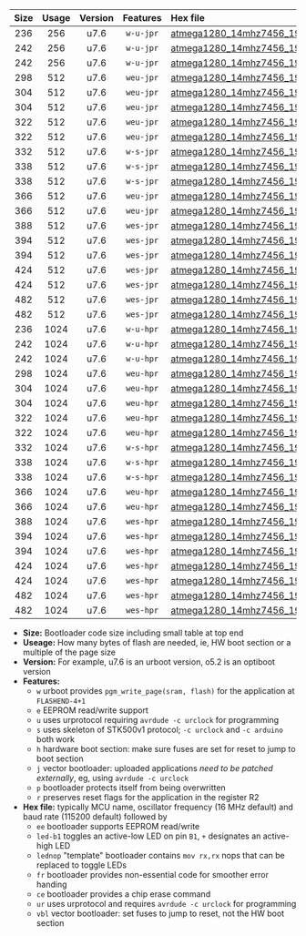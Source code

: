 |Size|Usage|Version|Features|Hex file|
|:-:|:-:|:-:|:-:|:--|
|236|256|u7.6|`w-u-jpr`|[atmega1280_14mhz7456_19200bps_ur_vbl.hex](https://raw.githubusercontent.com/stefanrueger/urboot/main//atmega1280_14mhz7456_19200bps_ur_vbl.hex)|
|242|256|u7.6|`w-u-jpr`|[atmega1280_14mhz7456_19200bps_led+b7_ur_vbl.hex](https://raw.githubusercontent.com/stefanrueger/urboot/main//atmega1280_14mhz7456_19200bps_led+b7_ur_vbl.hex)|
|242|256|u7.6|`w-u-jpr`|[atmega1280_14mhz7456_19200bps_lednop_ur_vbl.hex](https://raw.githubusercontent.com/stefanrueger/urboot/main//atmega1280_14mhz7456_19200bps_lednop_ur_vbl.hex)|
|298|512|u7.6|`weu-jpr`|[atmega1280_14mhz7456_19200bps_ee_ur_vbl.hex](https://raw.githubusercontent.com/stefanrueger/urboot/main//atmega1280_14mhz7456_19200bps_ee_ur_vbl.hex)|
|304|512|u7.6|`weu-jpr`|[atmega1280_14mhz7456_19200bps_ee_led+b7_ur_vbl.hex](https://raw.githubusercontent.com/stefanrueger/urboot/main//atmega1280_14mhz7456_19200bps_ee_led+b7_ur_vbl.hex)|
|304|512|u7.6|`weu-jpr`|[atmega1280_14mhz7456_19200bps_ee_lednop_ur_vbl.hex](https://raw.githubusercontent.com/stefanrueger/urboot/main//atmega1280_14mhz7456_19200bps_ee_lednop_ur_vbl.hex)|
|322|512|u7.6|`weu-jpr`|[atmega1280_14mhz7456_19200bps_ee_led+b7_fr_ur_vbl.hex](https://raw.githubusercontent.com/stefanrueger/urboot/main//atmega1280_14mhz7456_19200bps_ee_led+b7_fr_ur_vbl.hex)|
|322|512|u7.6|`weu-jpr`|[atmega1280_14mhz7456_19200bps_ee_lednop_fr_ur_vbl.hex](https://raw.githubusercontent.com/stefanrueger/urboot/main//atmega1280_14mhz7456_19200bps_ee_lednop_fr_ur_vbl.hex)|
|332|512|u7.6|`w-s-jpr`|[atmega1280_14mhz7456_19200bps_vbl.hex](https://raw.githubusercontent.com/stefanrueger/urboot/main//atmega1280_14mhz7456_19200bps_vbl.hex)|
|338|512|u7.6|`w-s-jpr`|[atmega1280_14mhz7456_19200bps_led+b7_vbl.hex](https://raw.githubusercontent.com/stefanrueger/urboot/main//atmega1280_14mhz7456_19200bps_led+b7_vbl.hex)|
|338|512|u7.6|`w-s-jpr`|[atmega1280_14mhz7456_19200bps_lednop_vbl.hex](https://raw.githubusercontent.com/stefanrueger/urboot/main//atmega1280_14mhz7456_19200bps_lednop_vbl.hex)|
|366|512|u7.6|`weu-jpr`|[atmega1280_14mhz7456_19200bps_ee_led+b7_fr_ce_ur_vbl.hex](https://raw.githubusercontent.com/stefanrueger/urboot/main//atmega1280_14mhz7456_19200bps_ee_led+b7_fr_ce_ur_vbl.hex)|
|366|512|u7.6|`weu-jpr`|[atmega1280_14mhz7456_19200bps_ee_lednop_fr_ce_ur_vbl.hex](https://raw.githubusercontent.com/stefanrueger/urboot/main//atmega1280_14mhz7456_19200bps_ee_lednop_fr_ce_ur_vbl.hex)|
|388|512|u7.6|`wes-jpr`|[atmega1280_14mhz7456_19200bps_ee_vbl.hex](https://raw.githubusercontent.com/stefanrueger/urboot/main//atmega1280_14mhz7456_19200bps_ee_vbl.hex)|
|394|512|u7.6|`wes-jpr`|[atmega1280_14mhz7456_19200bps_ee_led+b7_vbl.hex](https://raw.githubusercontent.com/stefanrueger/urboot/main//atmega1280_14mhz7456_19200bps_ee_led+b7_vbl.hex)|
|394|512|u7.6|`wes-jpr`|[atmega1280_14mhz7456_19200bps_ee_lednop_vbl.hex](https://raw.githubusercontent.com/stefanrueger/urboot/main//atmega1280_14mhz7456_19200bps_ee_lednop_vbl.hex)|
|424|512|u7.6|`wes-jpr`|[atmega1280_14mhz7456_19200bps_ee_led+b7_fr_vbl.hex](https://raw.githubusercontent.com/stefanrueger/urboot/main//atmega1280_14mhz7456_19200bps_ee_led+b7_fr_vbl.hex)|
|424|512|u7.6|`wes-jpr`|[atmega1280_14mhz7456_19200bps_ee_lednop_fr_vbl.hex](https://raw.githubusercontent.com/stefanrueger/urboot/main//atmega1280_14mhz7456_19200bps_ee_lednop_fr_vbl.hex)|
|482|512|u7.6|`wes-jpr`|[atmega1280_14mhz7456_19200bps_ee_led+b7_fr_ce_vbl.hex](https://raw.githubusercontent.com/stefanrueger/urboot/main//atmega1280_14mhz7456_19200bps_ee_led+b7_fr_ce_vbl.hex)|
|482|512|u7.6|`wes-jpr`|[atmega1280_14mhz7456_19200bps_ee_lednop_fr_ce_vbl.hex](https://raw.githubusercontent.com/stefanrueger/urboot/main//atmega1280_14mhz7456_19200bps_ee_lednop_fr_ce_vbl.hex)|
|236|1024|u7.6|`w-u-hpr`|[atmega1280_14mhz7456_19200bps_ur.hex](https://raw.githubusercontent.com/stefanrueger/urboot/main//atmega1280_14mhz7456_19200bps_ur.hex)|
|242|1024|u7.6|`w-u-hpr`|[atmega1280_14mhz7456_19200bps_led+b7_ur.hex](https://raw.githubusercontent.com/stefanrueger/urboot/main//atmega1280_14mhz7456_19200bps_led+b7_ur.hex)|
|242|1024|u7.6|`w-u-hpr`|[atmega1280_14mhz7456_19200bps_lednop_ur.hex](https://raw.githubusercontent.com/stefanrueger/urboot/main//atmega1280_14mhz7456_19200bps_lednop_ur.hex)|
|298|1024|u7.6|`weu-hpr`|[atmega1280_14mhz7456_19200bps_ee_ur.hex](https://raw.githubusercontent.com/stefanrueger/urboot/main//atmega1280_14mhz7456_19200bps_ee_ur.hex)|
|304|1024|u7.6|`weu-hpr`|[atmega1280_14mhz7456_19200bps_ee_led+b7_ur.hex](https://raw.githubusercontent.com/stefanrueger/urboot/main//atmega1280_14mhz7456_19200bps_ee_led+b7_ur.hex)|
|304|1024|u7.6|`weu-hpr`|[atmega1280_14mhz7456_19200bps_ee_lednop_ur.hex](https://raw.githubusercontent.com/stefanrueger/urboot/main//atmega1280_14mhz7456_19200bps_ee_lednop_ur.hex)|
|322|1024|u7.6|`weu-hpr`|[atmega1280_14mhz7456_19200bps_ee_led+b7_fr_ur.hex](https://raw.githubusercontent.com/stefanrueger/urboot/main//atmega1280_14mhz7456_19200bps_ee_led+b7_fr_ur.hex)|
|322|1024|u7.6|`weu-hpr`|[atmega1280_14mhz7456_19200bps_ee_lednop_fr_ur.hex](https://raw.githubusercontent.com/stefanrueger/urboot/main//atmega1280_14mhz7456_19200bps_ee_lednop_fr_ur.hex)|
|332|1024|u7.6|`w-s-hpr`|[atmega1280_14mhz7456_19200bps.hex](https://raw.githubusercontent.com/stefanrueger/urboot/main//atmega1280_14mhz7456_19200bps.hex)|
|338|1024|u7.6|`w-s-hpr`|[atmega1280_14mhz7456_19200bps_led+b7.hex](https://raw.githubusercontent.com/stefanrueger/urboot/main//atmega1280_14mhz7456_19200bps_led+b7.hex)|
|338|1024|u7.6|`w-s-hpr`|[atmega1280_14mhz7456_19200bps_lednop.hex](https://raw.githubusercontent.com/stefanrueger/urboot/main//atmega1280_14mhz7456_19200bps_lednop.hex)|
|366|1024|u7.6|`weu-hpr`|[atmega1280_14mhz7456_19200bps_ee_led+b7_fr_ce_ur.hex](https://raw.githubusercontent.com/stefanrueger/urboot/main//atmega1280_14mhz7456_19200bps_ee_led+b7_fr_ce_ur.hex)|
|366|1024|u7.6|`weu-hpr`|[atmega1280_14mhz7456_19200bps_ee_lednop_fr_ce_ur.hex](https://raw.githubusercontent.com/stefanrueger/urboot/main//atmega1280_14mhz7456_19200bps_ee_lednop_fr_ce_ur.hex)|
|388|1024|u7.6|`wes-hpr`|[atmega1280_14mhz7456_19200bps_ee.hex](https://raw.githubusercontent.com/stefanrueger/urboot/main//atmega1280_14mhz7456_19200bps_ee.hex)|
|394|1024|u7.6|`wes-hpr`|[atmega1280_14mhz7456_19200bps_ee_led+b7.hex](https://raw.githubusercontent.com/stefanrueger/urboot/main//atmega1280_14mhz7456_19200bps_ee_led+b7.hex)|
|394|1024|u7.6|`wes-hpr`|[atmega1280_14mhz7456_19200bps_ee_lednop.hex](https://raw.githubusercontent.com/stefanrueger/urboot/main//atmega1280_14mhz7456_19200bps_ee_lednop.hex)|
|424|1024|u7.6|`wes-hpr`|[atmega1280_14mhz7456_19200bps_ee_led+b7_fr.hex](https://raw.githubusercontent.com/stefanrueger/urboot/main//atmega1280_14mhz7456_19200bps_ee_led+b7_fr.hex)|
|424|1024|u7.6|`wes-hpr`|[atmega1280_14mhz7456_19200bps_ee_lednop_fr.hex](https://raw.githubusercontent.com/stefanrueger/urboot/main//atmega1280_14mhz7456_19200bps_ee_lednop_fr.hex)|
|482|1024|u7.6|`wes-hpr`|[atmega1280_14mhz7456_19200bps_ee_led+b7_fr_ce.hex](https://raw.githubusercontent.com/stefanrueger/urboot/main//atmega1280_14mhz7456_19200bps_ee_led+b7_fr_ce.hex)|
|482|1024|u7.6|`wes-hpr`|[atmega1280_14mhz7456_19200bps_ee_lednop_fr_ce.hex](https://raw.githubusercontent.com/stefanrueger/urboot/main//atmega1280_14mhz7456_19200bps_ee_lednop_fr_ce.hex)|

- **Size:** Bootloader code size including small table at top end
- **Useage:** How many bytes of flash are needed, ie, HW boot section or a multiple of the page size
- **Version:** For example, u7.6 is an urboot version, o5.2 is an optiboot version
- **Features:**
  + `w` urboot provides `pgm_write_page(sram, flash)` for the application at `FLASHEND-4+1`
  + `e` EEPROM read/write support
  + `u` uses urprotocol requiring `avrdude -c urclock` for programming
  + `s` uses skeleton of STK500v1 protocol; `-c urclock` and `-c arduino` both work
  + `h` hardware boot section: make sure fuses are set for reset to jump to boot section
  + `j` vector bootloader: uploaded applications *need to be patched externally*, eg, using `avrdude -c urclock`
  + `p` bootloader protects itself from being overwritten
  + `r` preserves reset flags for the application in the register R2
- **Hex file:** typically MCU name, oscillator frequency (16 MHz default) and baud rate (115200 default) followed by
  + `ee` bootloader supports EEPROM read/write
  + `led-b1` toggles an active-low LED on pin `B1`, `+` designates an active-high LED
  + `lednop` "template" bootloader contains `mov rx,rx` nops that can be replaced to toggle LEDs
  + `fr` bootloader provides non-essential code for smoother error handing
  + `ce` bootloader provides a chip erase command
  + `ur` uses urprotocol and requires `avrdude -c urclock` for programming
  + `vbl` vector bootloader: set fuses to jump to reset, not the HW boot section
